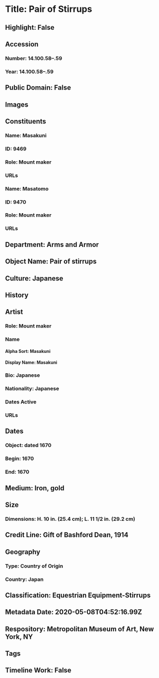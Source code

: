 # Title: Pair of Stirrups
## Highlight: False
## Accession
### Number: 14.100.58–.59
### Year: 14.100.58–.59
## Public Domain: False
## Images
## Constituents
### Name: Masakuni
### ID: 9469
### Role: Mount maker
### URLs
### Name: Masatomo
### ID: 9470
### Role: Mount maker
### URLs
## Department: Arms and Armor
## Object Name: Pair of stirrups
## Culture: Japanese
## History
## Artist
### Role: Mount maker
### Name
#### Alpha Sort: Masakuni
#### Display Name: Masakuni
### Bio: Japanese
### Nationality: Japanese
### Dates Active
### URLs
## Dates
### Object: dated 1670
### Begin: 1670
### End: 1670
## Medium: Iron, gold
## Size
### Dimensions: H. 10 in. (25.4 cm); L. 11 1/2 in. (29.2 cm)
## Credit Line: Gift of Bashford Dean, 1914
## Geography
### Type: Country of Origin
### Country: Japan
## Classification: Equestrian Equipment-Stirrups
## Metadata Date: 2020-05-08T04:52:16.99Z
## Respository: Metropolitan Museum of Art, New York, NY
## Tags
## Timeline Work: False